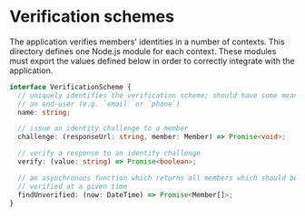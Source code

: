 # Verification schemes

The application verifies members' identities in a number of contexts. This
directory defines one Node.js module for each context. These modules must
export the values defined below in order to correctly integrate with the
application.

```typescript
interface VerificationScheme {
  // uniquely identifies the verification scheme; should have some meaning for
  // an end-user (e.g. `email` or `phone`)
  name: string;

  // issue an identity challenge to a member
  challenge: (responseUrl: string, member: Member) => Promise<void>;

  // verify a response to an identity challenge
  verify: (value: string) => Promise<boolean>;

  // an asynchronous function which returns all members which should be
  // verified at a given time
  findUnverified: (now: DateTime) => Promise<Member[]>;
}
```
